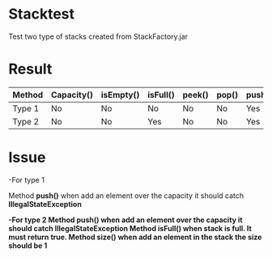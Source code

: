 # Stacktest

Test two type of stacks created from StackFactory.jar

# Result

| Method  | Capacity() | isEmpty() | isFull() | peek() | pop() | push() | size() |
|---------|------------|-----------|----------|--------|-------|--------|--------|
| Type 1  | No         | No        | No       | No     | No    | Yes    | No     |
| Type 2  | No         | No        | Yes      | No     | No    | Yes    | Yes    |

# Issue
-For type 1 

Method <b>push()</b>
when add an element over the capacity it should catch <b>IllegalStateException<b><br>

-For type 2
Method <b>push()</b>
when add an element over the capacity it should catch <b>IllegalStateException<b>
Method <b>isFull()</b>
when stack is full. It must return true.
Method <b>size()</b>
when add an element in the stack the size should be 1
